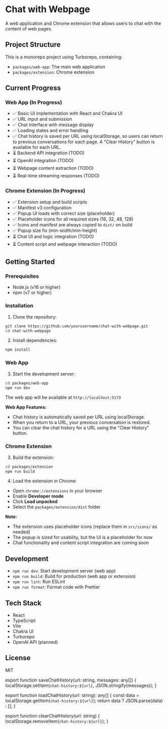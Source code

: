 # Chat with Webpage

A web application and Chrome extension that allows users to chat with the content of web pages.

## Project Structure

This is a monorepo project using Turborepo, containing:
- `packages/web-app`: The main web application
- `packages/extension`: Chrome extension

## Current Progress

### Web App (In Progress)
- ✅ Basic UI implementation with React and Chakra UI
- ✅ URL input and submission
- ✅ Chat interface with message display
- ✅ Loading states and error handling
- ✅ Chat history is saved per URL using localStorage, so users can return to previous conversations for each page. A "Clear History" button is available for each URL.
- ⏳ Backend API integration (TODO)
- ⏳ OpenAI integration (TODO)
- ⏳ Webpage content extraction (TODO)
- ⏳ Real-time streaming responses (TODO)

### Chrome Extension (In Progress)
- ✅ Extension setup and build scripts
- ✅ Manifest v3 configuration
- ✅ Popup UI loads with correct size (placeholder)
- ✅ Placeholder icons for all required sizes (16, 32, 48, 128)
- ✅ Icons and manifest are always copied to `dist/` on build
- ✅ Popup size fix (min-width/min-height)
- ⏳ Chat UI and logic integration (TODO)
- ⏳ Content script and webpage interaction (TODO)

## Getting Started

### Prerequisites
- Node.js (v16 or higher)
- npm (v7 or higher)

### Installation

1. Clone the repository:
```bash
git clone https://github.com/yourusername/chat-with-webpage.git
cd chat-with-webpage
```

2. Install dependencies:
```bash
npm install
```

### Web App

3. Start the development server:
```bash
cd packages/web-app
npm run dev
```
The web app will be available at `http://localhost:5173`

**Web App Features:**
- Chat history is automatically saved per URL using localStorage.
- When you return to a URL, your previous conversation is restored.
- You can clear the chat history for a URL using the "Clear History" button.

### Chrome Extension

3. Build the extension:
```bash
cd packages/extension
npm run build
```

4. Load the extension in Chrome:
- Open `chrome://extensions` in your browser
- Enable **Developer mode**
- Click **Load unpacked**
- Select the `packages/extension/dist` folder

**Note:**
- The extension uses placeholder icons (replace them in `src/icons/` as needed)
- The popup is sized for usability, but the UI is a placeholder for now
- Chat functionality and content script integration are coming soon

## Development

- `npm run dev`: Start development server (web app)
- `npm run build`: Build for production (web app or extension)
- `npm run lint`: Run ESLint
- `npm run format`: Format code with Prettier

## Tech Stack

- React
- TypeScript
- Vite
- Chakra UI
- Turborepo
- OpenAI API (planned)

## License

MIT 

export function saveChatHistory(url: string, messages: any[]) {
  localStorage.setItem(`chat-history:${url}`, JSON.stringify(messages));
}

export function loadChatHistory(url: string): any[] {
  const data = localStorage.getItem(`chat-history:${url}`);
  return data ? JSON.parse(data) : [];
}

export function clearChatHistory(url: string) {
  localStorage.removeItem(`chat-history:${url}`);
} 